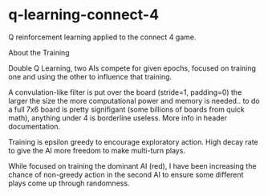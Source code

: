 # q-learning-connect-4
Q reinforcement learning applied to the connect 4 game. 


About the Training

  Double Q Learning, two AIs compete for given epochs, focused on training one and using the other to influence that training. 

  A convulation-like filter is put over the board (stride=1, padding=0) the larger the size the more computational power and memory is needed.. to do a full 7x6 
  board is pretty signifigant (some billions of boards from quick math), anything under 4 is borderline useless. More info in header documentation. 
  
  Training is epsilon greedy to encourage exploratory action. High decay rate to give the AI more freedom to make multi-turn plays. 
  
  While focused on training the dominant AI (red), I have been increasing the chance of non-greedy action in the second AI to ensure some different plays come up 
  through randomness. 
  
  
